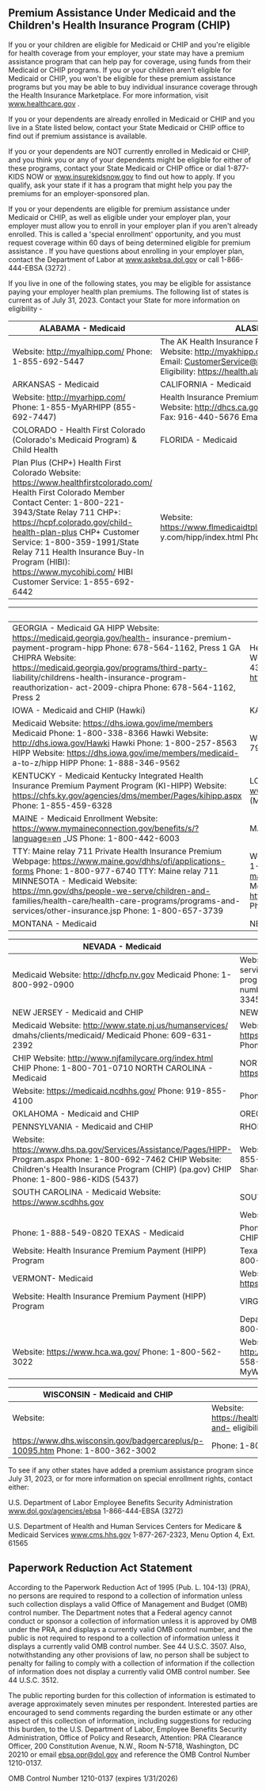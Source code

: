 ## Premium Assistance Under Medicaid and the Children's Health Insurance Program (CHIP)

If you or your children are eligible for Medicaid or CHIP and you're eligible for health coverage from your employer, your state may have a premium assistance program that can help pay for coverage, using funds from their Medicaid or CHIP programs.  If you or your children aren't eligible for Medicaid or CHIP, you won't be eligible for these premium assistance programs but you may be able to buy individual insurance coverage through the Health Insurance Marketplace. For more information, visit www.healthcare.gov .

If you or your dependents are already enrolled in Medicaid or CHIP and you live in a State listed below, contact your State Medicaid or CHIP office to find out if premium assistance is available.

If you or your dependents are NOT currently enrolled in Medicaid or CHIP, and you think you or any of your dependents might be eligible for either of these programs, contact your State Medicaid or CHIP office or dial 1-877-KIDS NOW or www.insurekidsnow.gov to find out how to apply.  If you qualify, ask your state if it has a program that might help you pay the premiums for an employer-sponsored plan.

If you or your dependents are eligible for premium assistance under Medicaid or CHIP, as well as eligible under your employer plan, your employer must allow you to enroll in your employer plan if you aren't already enrolled.  This is called a 'special enrollment' opportunity, and you must request coverage within 60 days of being determined eligible for premium assistance .  If you have questions about enrolling in your employer plan, contact the Department of Labor at www.askebsa.dol.gov or call 1-866-444-EBSA (3272) .

If you live in one of the following states, you may be eligible for assistance paying your employer health plan premiums.  The following list of states is current as of July 31, 2023.  Contact your State for more information on eligibility -

| ALABAMA - Medicaid                                                                                                                                                                                                                                                                                                                                                                                 | ALASKA - Medicaid                                                                                                                                                                                                    |
|----------------------------------------------------------------------------------------------------------------------------------------------------------------------------------------------------------------------------------------------------------------------------------------------------------------------------------------------------------------------------------------------------|----------------------------------------------------------------------------------------------------------------------------------------------------------------------------------------------------------------------|
| Website: http://myalhipp.com/  Phone: 1-855-692-5447                                                                                                                                                                                                                                                                                                                                               | The AK Health Insurance Premium Payment Program  Website: http://myakhipp.com/  Phone: 1-866-251-4861  Email: CustomerService@MyAKHIPP.com  Medicaid Eligibility:   https://health.alaska.gov/dpa/Pages/default.aspx |
| ARKANSAS - Medicaid                                                                                                                                                                                                                                                                                                                                                                                | CALIFORNIA - Medicaid                                                                                                                                                                                                |
| Website: http://myarhipp.com/  Phone: 1-855-MyARHIPP (855-692-7447)                                                                                                                                                                                                                                                                                                                                | Health Insurance Premium Payment (HIPP) Program  Website:  http://dhcs.ca.gov/hipp  Phone: 916-445-8322  Fax: 916-440-5676  Email: hipp@dhcs.ca.gov                                                                  |
| COLORADO - Health First Colorado  (Colorado's Medicaid Program) & Child Health                                                                                                                                                                                                                                                                                                                     | FLORIDA - Medicaid                                                                                                                                                                                                   |
| Plan Plus (CHP+)  Health First Colorado Website:  https://www.healthfirstcolorado.com/   Health First Colorado Member Contact Center:   1-800-221-3943/State Relay 711  CHP+: https://hcpf.colorado.gov/child-health-plan-plus   CHP+ Customer Service: 1-800-359-1991/State Relay 711  Health Insurance Buy-In Program (HIBI):   https://www.mycohibi.com/  HIBI Customer Service: 1-855-692-6442 | Website:  https://www.flmedicaidtplrecovery.com/flmedicaidtplrecover y.com/hipp/index.html  Phone: 1-877-357-3268                                                                                                    |

|                                                                                                                                                                                                                                                                                                                                                                 | INDIANA - Medicaid                                                                                                                                                                                                                |
|-----------------------------------------------------------------------------------------------------------------------------------------------------------------------------------------------------------------------------------------------------------------------------------------------------------------------------------------------------------------|-----------------------------------------------------------------------------------------------------------------------------------------------------------------------------------------------------------------------------------|
| GEORGIA - Medicaid   GA HIPP Website: https://medicaid.georgia.gov/health- insurance-premium-payment-program-hipp  Phone: 678-564-1162, Press 1  GA CHIPRA Website:  https://medicaid.georgia.gov/programs/third-party- liability/childrens-health-insurance-program-reauthorization- act-2009-chipra  Phone: 678-564-1162, Press 2                             | Healthy Indiana Plan for low-income adults 19-64  Website: http://www.in.gov/fssa/hip/  Phone: 1-877-438-4479  All other Medicaid  Website: https://www.in.gov/medicaid/  Phone: 1-800-457-4584                                   |
| IOWA - Medicaid and CHIP (Hawki)                                                                                                                                                                                                                                                                                                                                | KANSAS - Medicaid                                                                                                                                                                                                                 |
| Medicaid Website:   https://dhs.iowa.gov/ime/members  Medicaid Phone: 1-800-338-8366  Hawki Website:   http://dhs.iowa.gov/Hawki  Hawki Phone: 1-800-257-8563  HIPP Website: https://dhs.iowa.gov/ime/members/medicaid- a-to-z/hipp  HIPP Phone: 1-888-346-9562                                                                                                 | Website: https://www.kancare.ks.gov/  Phone: 1-800-792-4884  HIPP Phone: 1-800-967-4660                                                                                                                                           |
| KENTUCKY - Medicaid  Kentucky Integrated Health Insurance Premium Payment  Program (KI-HIPP) Website:  https://chfs.ky.gov/agencies/dms/member/Pages/kihipp.aspx  Phone: 1-855-459-6328                                                                                                                                                                         | LOUISIANA - Medicaid  Website: www.medicaid.la.gov or www.ldh.la.gov/lahipp  Phone: 1-888-342-6207 (Medicaid hotline) or   1-855-618-5488 (LaHIPP)                                                                                |
| MAINE - Medicaid  Enrollment Website:   https://www.mymaineconnection.gov/benefits/s/?language=en \_US  Phone: 1-800-442-6003                                                                                                                                                                                                                                    | MASSACHUSETTS - Medicaid and CHIP                                                                                                                                                                                                 |
| TTY: Maine relay 711  Private Health Insurance Premium Webpage:  https://www.maine.gov/dhhs/ofi/applications-forms  Phone: 1-800-977-6740   TTY: Maine relay 711  MINNESOTA - Medicaid  Website:   https://mn.gov/dhs/people-we-serve/children-and- families/health-care/health-care-programs/programs-and- services/other-insurance.jsp  Phone: 1-800-657-3739 | Website: https://www.mass.gov/masshealth/pa   Phone: 1-800-862-4840  TTY: 711  Email: masspremassistance@accenture.com  MISSOURI - Medicaid  Website:  http://www.dss.mo.gov/mhd/participants/pages/hipp.htm  Phone: 573-751-2005 |
| MONTANA - Medicaid                                                                                                                                                                                                                                                                                                                                              | NEBRASKA - Medicaid                                                                                                                                                                                                               |

| NEVADA - Medicaid                                                                                                                                                                                           | NEW HAMPSHIRE - Medicaid                                                                                                                                                                   |
|-------------------------------------------------------------------------------------------------------------------------------------------------------------------------------------------------------------|--------------------------------------------------------------------------------------------------------------------------------------------------------------------------------------------|
| Medicaid Website: http://dhcfp.nv.gov  Medicaid Phone: 1-800-992-0900                                                                                                                                       | Website: https://www.dhhs.nh.gov/programs- services/medicaid/health-insurance-premium-program  Phone: 603-271-5218  Toll free number for the HIPP program: 1-800-852-3345, ext.  5218      |
| NEW JERSEY - Medicaid and CHIP                                                                                                                                                                              | NEW YORK - Medicaid                                                                                                                                                                        |
| Medicaid Website:   http://www.state.nj.us/humanservices/  dmahs/clients/medicaid/  Medicaid Phone: 609-631-2392                                                                                            | Website: https://www.health.ny.gov/health\_care/medicaid/  Phone: 1-800-541-2831                                                                                                            |
| CHIP Website: http://www.njfamilycare.org/index.html  CHIP Phone: 1-800-701-0710  NORTH CAROLINA - Medicaid                                                                                                 | NORTH DAKOTA - Medicaid  Website: https://www.hhs.nd.gov/healthcare                                                                                                                        |
| Website: https://medicaid.ncdhhs.gov/  Phone: 919-855-4100                                                                                                                                                  | Phone: 1-844-854-4825                                                                                                                                                                      |
| OKLAHOMA - Medicaid and CHIP                                                                                                                                                                                | OREGON - Medicaid                                                                                                                                                                          |
| PENNSYLVANIA - Medicaid and CHIP                                                                                                                                                                            | RHODE ISLAND - Medicaid and CHIP                                                                                                                                                           |
| Website:  https://www.dhs.pa.gov/Services/Assistance/Pages/HIPP- Program.aspx  Phone: 1-800-692-7462  CHIP Website: Children's Health Insurance Program (CHIP)  (pa.gov)  CHIP Phone: 1-800-986-KIDS (5437) | Website: http://www.eohhs.ri.gov/  Phone: 1-855-697-4347, or   401-462-0311 (Direct RIte Share Line)                                                                                       |
| SOUTH CAROLINA - Medicaid  Website: https://www.scdhhs.gov                                                                                                                                                  | SOUTH DAKOTA - Medicaid                                                                                                                                                                    |
|                                                                                                                                                                                                             | Website: http://dss.sd.gov                                                                                                                                                                 |
| Phone: 1-888-549-0820  TEXAS - Medicaid                                                                                                                                                                     | Phone: 1-888-828-0059  UTAH - Medicaid and CHIP                                                                                                                                            |
| Website:  Health Insurance Premium Payment (HIPP)  Program | Texas Health and Human Services  Phone: 1-800-440-0493                                                                                         | Medicaid Website: https://medicaid.utah.gov/  CHIP Website: http://health.utah.gov/chip  Phone: 1-877-543-7669                                                                             |
| VERMONT- Medicaid                                                                                                                                                                                           | Website: https://coverva.dmas.virginia.gov/learn/premium-                                                                                                                                  |
| Website: Health Insurance Premium Payment (HIPP) Program                                                                                                                                                    | VIRGINIA - Medicaid and CHIP                                                                                                                                                               |
| | Department of Vermont Health Access  Phone: 1-800-250-8427                                                                                                                                                | assistance/famis-select                   https://coverva.dmas.virginia.gov/learn/premium- assistance/health-insurance-premium-payment-hipp-programs   Medicaid/CHIP Phone: 1-800-432-5924 |
| Website: https://www.hca.wa.gov/    Phone: 1-800-562-3022                                                                                                                                                   | Website: https://dhhr.wv.gov/bms/                  http://mywvhipp.com/  Medicaid Phone:  304-558-1700  CHIP Toll-free phone: 1-855-MyWVHIPP (1-855-699-8447)                              |

| WISCONSIN - Medicaid and CHIP                                                   | WYOMING - Medicaid                                                                 |
|---------------------------------------------------------------------------------|------------------------------------------------------------------------------------|
| Website:                                                                        | Website:  https://health.wyo.gov/healthcarefin/medicaid/programs-and- eligibility/ |
| https://www.dhs.wisconsin.gov/badgercareplus/p-10095.htm  Phone: 1-800-362-3002 | Phone: 1-800-251-1269                                                              |

To see if any other states have added a premium assistance program since July 31, 2023, or for more information on special enrollment rights, contact either:

U.S.  Department of Labor Employee Benefits Security Administration www.dol.gov/agencies/ebsa 1-866-444-EBSA (3272)

U.S.  Department of Health and Human Services Centers for Medicare & Medicaid Services www.cms.hhs.gov 1-877-267-2323, Menu Option 4, Ext.  61565

## Paperwork Reduction Act Statement

According to the Paperwork Reduction Act of 1995 (Pub.  L.  104-13) (PRA), no persons are required to respond to a collection of information unless such collection displays a valid Office of Management and Budget (OMB) control number.  The Department notes that a Federal agency cannot conduct or sponsor a collection of information unless it is approved by OMB under the PRA, and displays a currently valid OMB control number, and the public is not required to respond to a collection of information unless it displays a currently valid OMB control number.  See 44 U.S.C.  3507.  Also, notwithstanding any other provisions of law, no person shall be subject to penalty for failing to comply with a collection of information if the collection of information does not display a currently valid OMB control number.  See 44 U.S.C.  3512.

The public reporting burden for this collection of information is estimated to average approximately seven minutes per respondent. Interested parties are encouraged to send comments regarding the burden estimate or any other aspect of this collection of information, including suggestions for reducing this burden, to the U.S. Department of Labor, Employee Benefits Security Administration, Office of Policy and Research, Attention: PRA Clearance Officer, 200 Constitution Avenue, N.W., Room N-5718, Washington, DC 20210 or email ebsa.opr@dol.gov and reference the OMB Control Number 1210-0137.

OMB Control Number 1210-0137 (expires 1/31/2026)